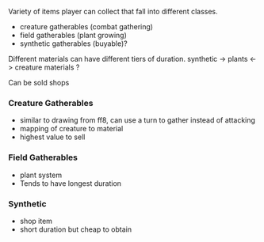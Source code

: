 Variety of items player can collect that fall into different classes.
- creature gatherables (combat gathering)
- field gatherables (plant growing)
- synthetic gatherables (buyable)?
  
Different materials can have different tiers of duration.
synthetic -> plants <-> creature materials ?

Can be sold shops
  
  
### Creature Gatherables
  - similar to drawing from ff8, can use a turn to gather instead of attacking
  - mapping of creature to material
  - highest value to sell

### Field Gatherables
- plant system 
- Tends to have longest duration

### Synthetic 
- shop item
- short duration but cheap to obtain
